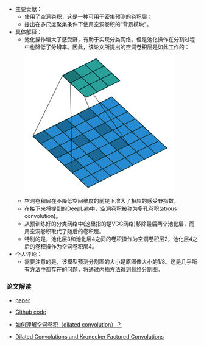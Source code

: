 * 主要贡献：
    * 使用了空洞卷积，这是一种可用于密集预测的卷积层；
    * 提出在多尺度聚集条件下使用空洞卷积的“背景模块”。
* 具体解释：
    * 池化操作增大了感受野，有助于实现分类网络。但是池化操作在分割过程中也降低了分辨率。因此，该论文所提出的空洞卷积层是如此工作的： \
    ![](readme/dilated_convolution_01.gif)
    * 空洞卷积层在不降低空间维度的前提下增大了相应的感受野指数。 
    * 在接下来将提到的DeepLab中，空洞卷积被称为多孔卷积(atrous convolution)。
    * 从预训练好的分类网络中(这里指的是VGG网络)移除最后两个池化层，而用空洞卷积取代了随后的卷积层。
    * 特别的是，池化层3和池化层4之间的卷积操作为空洞卷积层2，池化层4之后的卷积操作为空洞卷积层4。
* 个人评论：
    * 需要注意的是，该模型预测分割图的大小是原图像大小的1/8。这是几乎所有方法中都存在的问题，将通过内插方法得到最终分割图。
    
    
### 论文解读
* [paper](paper/2016-Multi-Scale%20Context%20Aggregation%20by%20Dilated%20Convolutions.pdf)
* [Github code](https://github.com/jiye-ML/Semantic_Segmentation_DilateConvolution.git)

* [如何理解空洞卷积（dilated convolution）？](https://www.zhihu.com/question/54149221)
* [Dilated Convolutions and Kronecker Factored Convolutions](http://www.inference.vc/dilated-convolutions-and-kronecker-factorisation/)
